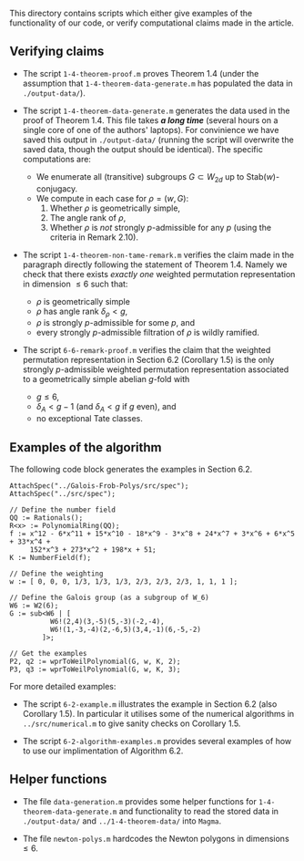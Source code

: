 This directory contains scripts which either give examples of the functionality of our code, or verify computational claims made in the article.

## Verifying claims

- The script `1-4-theorem-proof.m` proves Theorem 1.4 (under the assumption that `1-4-theorem-data-generate.m` has populated the data in `./output-data/`). 

- The script `1-4-theorem-data-generate.m` generates the data used in the proof of Theorem 1.4. This file takes ***a long time*** (several hours on a single core of one of the authors' laptops). For convinience we have saved this output in `./output-data/` (running the script will overwrite the saved data, though the output should be identical). The specific computations are:
    - We enumerate all (transitive) subgroups $G \subset W_{2d}$ up to $\mathrm{Stab}(w)$-conjugacy. 
    - We compute in each case for $\rho = (w,G)$:
        1. Whether $\rho$ is geometrically simple,
        2. The angle rank of $\rho$,
        3. Whether $\rho$ is *not* strongly $p$-admissible for any $p$ (using the criteria in Remark 2.10).

- The script `1-4-theorem-non-tame-remark.m` verifies the claim made in the paragraph directly following the statement of Theorem 1.4. Namely we check that there exists *exactly one* weighted permutation representation in dimension $\leq 6$ such that:
    - $\rho$ is geometrically simple
    - $\rho$ has angle rank $\delta_\rho < g$, 
    - $\rho$ is strongly $p$-admissible for some $p$, and 
    - every strongly $p$-admissible filtration of $\rho$ is wildly ramified.

- The script `6-6-remark-proof.m` verifies the claim that the weighted permutation representation in Section 6.2 (Corollary 1.5) is the only strongly $p$-admissible weighted permutation representation associated to a geometrically simple abelian $g$-fold with 
    - $g \leq 6$,
    - $\delta_A < g - 1$ (and $\delta_A < g$ if $g$ even), and
    - no exceptional Tate classes.

## Examples of the algorithm

The following code block generates the examples in Section 6.2.
```
AttachSpec("../Galois-Frob-Polys/src/spec");
AttachSpec("../src/spec");

// Define the number field
QQ := Rationals();
R<x> := PolynomialRing(QQ);
f := x^12 - 6*x^11 + 15*x^10 - 18*x^9 - 3*x^8 + 24*x^7 + 3*x^6 + 6*x^5 + 33*x^4 +
     152*x^3 + 273*x^2 + 198*x + 51;
K := NumberField(f);

// Define the weighting
w := [ 0, 0, 0, 1/3, 1/3, 1/3, 2/3, 2/3, 2/3, 1, 1, 1 ];

// Define the Galois group (as a subgroup of W_6)
W6 := W2(6);
G := sub<W6 | [ 
          W6!(2,4)(3,-5)(5,-3)(-2,-4), 
          W6!(1,-3,-4)(2,-6,5)(3,4,-1)(6,-5,-2)
        ]>;

// Get the examples
P2, q2 := wprToWeilPolynomial(G, w, K, 2);
P3, q3 := wprToWeilPolynomial(G, w, K, 3);
```
For more detailed examples:

- The script `6-2-example.m` illustrates the example in Section 6.2 (also Corollary 1.5). In particular it utilises some of the numerical algorithms in `../src/numerical.m` to give sanity checks on Corollary 1.5. 
    
- The script `6-2-algorithm-examples.m` provides several examples of how to use our implimentation of Algorithm 6.2. 


## Helper functions

- The file `data-generation.m` provides some helper functions for `1-4-theorem-data-generate.m` and functionality to read the stored data in `./output-data/` and `../1-4-theorem-data/` into `Magma`.

- The file `newton-polys.m` hardcodes the Newton polygons in dimensions $\leq 6$.
